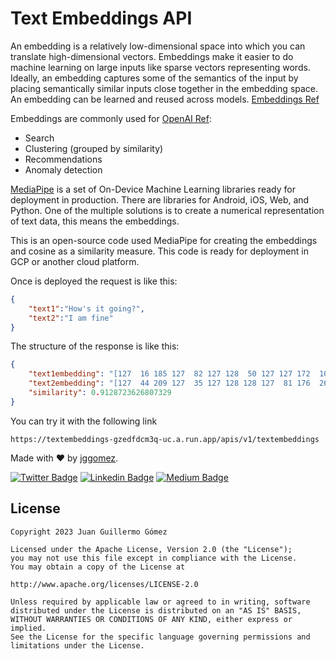 # Text Embeddings API

An embedding is a relatively low-dimensional space into which you can translate high-dimensional vectors. Embeddings make it easier to do machine learning on large inputs like sparse vectors representing words. Ideally, an embedding captures some of the semantics of the input by placing semantically similar inputs close together in the embedding space. An embedding can be learned and reused across models. 
[Embeddings Ref](https://developers.google.com/machine-learning/crash-course/embeddings/video-lecture)

Embeddings are commonly used for [OpenAI Ref](https://platform.openai.com/docs/guides/embeddings):
- Search
- Clustering (grouped by similarity)
- Recommendations
- Anomaly detection

[MediaPipe](https://developers.google.com/mediapipe) is a set of On-Device Machine Learning libraries ready for deployment in production. There are libraries for Android, iOS, Web, and Python. One of the multiple solutions is to create a numerical representation of text data, this means the embeddings.

This is an open-source code used MediaPipe for creating the embeddings and cosine as a similarity measure. This code is ready for deployment in GCP or another cloud platform. 

Once is deployed the request is like this:

```json
{
    "text1":"How's it going?",
    "text2":"I am fine"
}
```

The structure of the response is like this:

```json
{
    "text1embedding": "[127  16 185 127  82 127 128  50 127 127 172  10 127 128 127 127   7 160\n 128 128 128  90 127 238  70 127 246 128 127 127 170 128 182 185   9  76\n 154 196   4  42 136 127 127 127 128  28 151 127 127   4 135 127  80 157\n  77  90 113  41  15 127 128 167 127  83   1 127 217  60 128  90 255   2\n 161 232  24 171 127   9  55  12 127 210 127  87 181  79 127  88 128 124\n 128   7 128 128 128  19 127 127 250 145]",
    "text2embedding": "[127  44 209 127  35 127 128 128 127  81 176  26 127 128 127 127 242 180\n 139 128 128 127 127 147 126 127 230 128 127 127 200 137 128   9  65  70\n 217 128  22 124 142 127 118 127 194 131 128 127 110 245 142 127 127 151\n 127  50  67  61 248 127 128 128 127  36 216 127 218 106 151  78  20 223\n 182 189 222 233 127   1  76  11 127 253 127  33 186 127 127 235 128 121\n 128   4 128 128 175 187 127  87 228 141]",
    "similarity": 0.9128723626807329
}
```

You can try it with the following link

```
https://textembeddings-gzedfdcm3q-uc.a.run.app/apis/v1/textembeddings
```


Made with ❤ by  [jggomez](https://devhack.co).

[![Twitter Badge](https://img.shields.io/badge/-@jggomezt-1ca0f1?style=flat-square&labelColor=1ca0f1&logo=twitter&logoColor=white&link=https://twitter.com/jggomezt)](https://twitter.com/jggomezt)
[![Linkedin Badge](https://img.shields.io/badge/-jggomezt-blue?style=flat-square&logo=Linkedin&logoColor=white&link=https://www.linkedin.com/in/jggomezt/)](https://www.linkedin.com/in/jggomezt/)
[![Medium Badge](https://img.shields.io/badge/-@jggomezt-03a57a?style=flat-square&labelColor=000000&logo=Medium&link=https://medium.com/@jggomezt)](https://medium.com/@jggomezt)

## License

    Copyright 2023 Juan Guillermo Gómez

    Licensed under the Apache License, Version 2.0 (the "License");
    you may not use this file except in compliance with the License.
    You may obtain a copy of the License at

    http://www.apache.org/licenses/LICENSE-2.0

    Unless required by applicable law or agreed to in writing, software
    distributed under the License is distributed on an "AS IS" BASIS,
    WITHOUT WARRANTIES OR CONDITIONS OF ANY KIND, either express or implied.
    See the License for the specific language governing permissions and
    limitations under the License.
